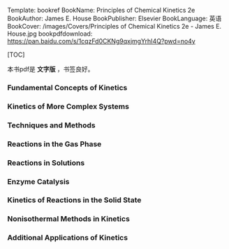 Template: bookref
BookName: Principles of Chemical Kinetics 2e
BookAuthor: James E. House
BookPublisher: Elsevier
BookLanguage: 英语
BookCover: /images/Covers/Principles of Chemical Kinetics 2e - James E. House.jpg
bookpdfdownload: https://pan.baidu.com/s/1cqzFd0CKNg9qxjmgYrhI4Q?pwd=no4y 


[TOC]

本书pdf是 **文字版** ，书签良好。

### Fundamental Concepts of Kinetics

### Kinetics of More Complex Systems

### Techniques and Methods

### Reactions in the Gas Phase

### Reactions in Solutions

### Enzyme Catalysis

### Kinetics of Reactions in the Solid State

### Nonisothermal Methods in Kinetics

### Additional Applications of Kinetics